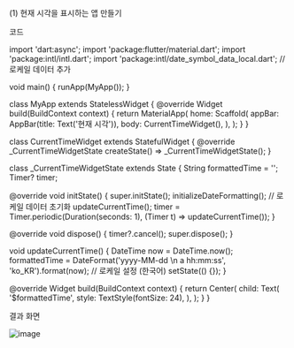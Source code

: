 (1) 현재 시각을 표시하는 앱 만들기

코드

import 'dart:async';
import 'package:flutter/material.dart';
import 'package:intl/intl.dart';
import 'package:intl/date_symbol_data_local.dart'; // 로케일 데이터 추가

void main() {
  runApp(MyApp());
}

class MyApp extends StatelessWidget {
  @override
  Widget build(BuildContext context) {
    return MaterialApp(
      home: Scaffold(
        appBar: AppBar(title: Text('현재 시각')),
        body: CurrentTimeWidget(),
      ),
    );
  }
}

class CurrentTimeWidget extends StatefulWidget {
  @override
  _CurrentTimeWidgetState createState() => _CurrentTimeWidgetState();
}

class _CurrentTimeWidgetState extends State<CurrentTimeWidget> {
  String formattedTime = '';
  Timer? timer;

  @override
  void initState() {
    super.initState();
    initializeDateFormatting(); // 로케일 데이터 초기화
    updateCurrentTime();
    timer = Timer.periodic(Duration(seconds: 1), (Timer t) => updateCurrentTime());
  }

  @override
  void dispose() {
    timer?.cancel();
    super.dispose();
  }

  void updateCurrentTime() {
    DateTime now = DateTime.now();
    formattedTime = DateFormat('yyyy-MM-dd \n a hh:mm:ss', 'ko_KR').format(now); // 로케일 설정 (한국어)
    setState(() {});
  }

  @override
  Widget build(BuildContext context) {
    return Center(
      child: Text(
        '$formattedTime',
        style: TextStyle(fontSize: 24),
      ),
    );
  }
}

결과 화면

![image](https://github.com/user-attachments/assets/22fd50ad-cf3b-4b8f-bbaf-76f9dc1abc5e)
